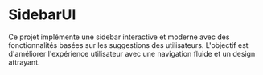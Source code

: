 # SidebarUI
Ce projet implémente une sidebar interactive et moderne avec des fonctionnalités basées sur les suggestions des utilisateurs. L'objectif est d'améliorer l'expérience utilisateur avec une navigation fluide et un design attrayant.
